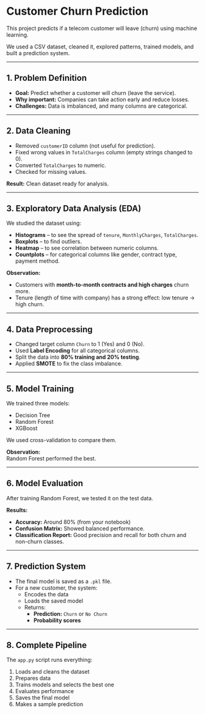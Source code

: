# Customer Churn Prediction

This project predicts if a telecom customer will leave (churn) using machine learning.

We used a CSV dataset, cleaned it, explored patterns, trained models, and built a prediction system.

---

## 1. Problem Definition

- **Goal:** Predict whether a customer will churn (leave the service).
- **Why important:** Companies can take action early and reduce losses.
- **Challenges:** Data is imbalanced, and many columns are categorical.

---

## 2. Data Cleaning

- Removed `customerID` column (not useful for prediction).
- Fixed wrong values in `TotalCharges` column (empty strings changed to 0).
- Converted `TotalCharges` to numeric.
- Checked for missing values.

**Result:** Clean dataset ready for analysis.

---

## 3. Exploratory Data Analysis (EDA)

We studied the dataset using:
- **Histograms** – to see the spread of `tenure`, `MonthlyCharges`, `TotalCharges`.
- **Boxplots** – to find outliers.
- **Heatmap** – to see correlation between numeric columns.
- **Countplots** – for categorical columns like gender, contract type, payment method.

**Observation:**
- Customers with **month-to-month contracts and high charges** churn more.
- Tenure (length of time with company) has a strong effect: low tenure → high churn.

---

## 4. Data Preprocessing

- Changed target column `Churn` to 1 (Yes) and 0 (No).
- Used **Label Encoding** for all categorical columns.
- Split the data into **80% training and 20% testing**.
- Applied **SMOTE** to fix the class imbalance.

---

## 5. Model Training

We trained three models:
- Decision Tree
- Random Forest
- XGBoost

We used cross-validation to compare them.

**Observation:**  
Random Forest performed the best.

---

## 6. Model Evaluation

After training Random Forest, we tested it on the test data.

**Results:**
- **Accuracy:** Around 80% (from your notebook)
- **Confusion Matrix:** Showed balanced performance.
- **Classification Report:** Good precision and recall for both churn and non-churn classes.

---

## 7. Prediction System

- The final model is saved as a `.pkl` file.
- For a new customer, the system:
  - Encodes the data
  - Loads the saved model
  - Returns:
    - **Prediction:** `Churn` or `No Churn`
    - **Probability scores**

---

## 8. Complete Pipeline

The `app.py` script runs everything:
1. Loads and cleans the dataset
2. Prepares data
3. Trains models and selects the best one
4. Evaluates performance
5. Saves the final model
6. Makes a sample prediction

